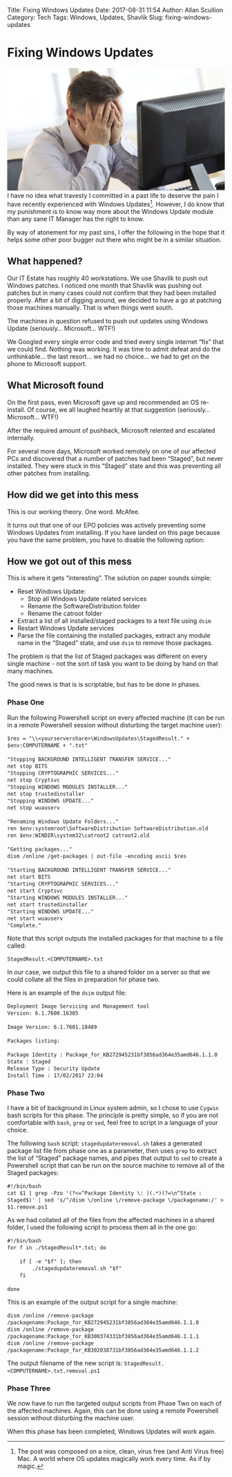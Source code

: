 Title: Fixing Windows Updates
Date: 2017-08-31 11:54
Author: Allan Scullion
Category: Tech
Tags: Windows, Updates, Shavlik
Slug: fixing-windows-updates

# Fixing Windows Updates
![Seriously Microsoft... wtf!](/images/2400.jpg "Head in Hands")
I have no idea what travesty I committed in a past life to deserve the pain I have recently experienced with Windows Updates[^1]. However, I do know that my punishment is to know way more about the Windows Update module than any sane IT Manager has the right to know.

By way of atonement for my past sins, I offer the following in the hope that it helps some other poor bugger out there who might be in a similar situation.

## What happened?
Our IT Estate has roughly 40 workstations. We use Shavlik to push out Windows patches. I noticed one month that Shavlik was pushing out patches but in many cases could not confirm that they had been installed properly. After a bit of digging around, we decided to have a go at patching those machines manually. That is when things went south.

The machines in question refused to push out updates using Windows Update (seriously… Microsoft… WTF!) 

We Googled every single error code and tried every single internet “fix” that we could find. Nothing was working. It was time to admit defeat and do the unthinkable… the last resort… we had no choice… we had to get on the phone to Microsoft support.

## What Microsoft found
On the first pass, even Microsoft gave up and recommended an OS re-install. Of course, we all laughed heartily at that suggestion (seriously… Microsoft… WTF!) 

After the required amount of pushback, Microsoft relented and escalated internally.

For several more days, Microsoft worked remotely on one of our affected PCs and discovered that a number of patches had been “Staged”, but never installed. They were stuck in this “Staged” state and this was preventing all other patches from installing.

## How did we get into this mess
This is our working theory. One word. McAfee.

It turns out that one of our EPO policies was actively preventing some Windows Updates from installing. If you have landed on this page because you have the same problem, you have to disable the following option:

## How we got out of this mess
This is where it gets “interesting”. The solution on paper sounds simple:

* Reset Windows Update:
	* Stop all Windows Update related services
	* Rename the SoftwareDistribution folder
	* Rename the catroot folder
* Extract a list of all installed/staged packages to a text file using `dsim`
* Restart Windows Update services
* Parse the file containing the installed packages, extract any module name in the “Staged” state, and use `dsim` to remove those packages.

The problem is that the list of Staged packages was different on every single machine - not the sort of task you want to be doing by hand on that many machines.

The good news is that is is scriptable, but has to be done in phases.

### Phase One
Run the following Powershell script on every affected machine (it can be run in a remote Powershell session without disturbing the target machine user):

	$res = "\\<yourservershare>\WindowsUpdates\StagedResult." + $env:COMPUTERNAME + ".txt"
	
	"Stopping BACKGROUND INTELLIGENT TRANSFER SERVICE..."
	net stop BITS
	"Stopping CRYPTOGRAPHIC SERVICES..."
	net stop Cryptsvc
	"Stopping WINDOWS MODULES INSTALLER..."
	net stop trustedinstaller
	"Stopping WINDOWS UPDATE..."
	net stop wuauserv
	 
	"Renaming Windows Update Folders..."
	ren $env:systemroot\SoftwareDistribution SoftwareDistribution.old
	ren $env:WINDIR\system32\catroot2 catroot2.old
	 
	"Getting packages..."
	dism /online /get-packages | out-file -encoding ascii $res
	 
	"Starting BACKGROUND INTELLIGENT TRANSFER SERVICE..."
	net start BITS
	"Starting CRYPTOGRAPHIC SERVICES..."
	net start Cryptsvc
	"Starting WINDOWS MODULES INSTALLER..."
	net start trustedinstaller
	"Starting WINDOWS UPDATE..."
	net start wuauserv
	"Complete."

Note that this script outputs the installed packages for that machine to a file called:

	StagedResult.<COMPUTERNAME>.txt

In our case, we output this file to a shared folder on a server so that we could collate all the files in preparation for phase two.

Here is an example of the `dsim` output file:

	Deployment Image Servicing and Management tool
	Version: 6.1.7600.16385
	 
	Image Version: 6.1.7601.18489
	 
	Packages listing:
	 
	Package Identity : Package_for_KB272945231bf3856ad364e35amd646.1.1.0
	State : Staged
	Release Type : Security Update
	Install Time : 17/02/2017 23:04

### Phase Two
I have a bit of background in Linux system admin, so I chose to use `Cygwin` bash scripts for this phase. The principle is pretty simple, so if you are not comfortable with `bash`, `grep` or `sed`, feel free to script in a language of your choice.

The following `bash` script: `stagedupdateremoval.sh` takes a generated package list file from phase one as a parameter, then uses `grep` to extract the list of “Staged” package names, and pipes that output to `sed` to create a Powershell script that can be run on the source machine to remove all of the Staged packages:

	#!/bin/bash
	cat $1 | grep -Pzo '(?<=^Package Identity \: )(.*)(?=\n^State : Staged$)' | sed 's/^/dism \/online \/remove-package \/packagename:/' > $1.remove.ps1

As we had collated all of the files from the affected machines in a shared folder, I used the following script to process them all in the one go:

	#!/bin/bash
	for f in ./StagedResult*.txt; do
	 
	    if [ -e "$f" ]; then
	        ./stagedupdateremoval.sh "$f"
	    fi
	 
	done

This is an example of the output script for a single machine:

	dism /online /remove-package /packagename:Package_for_KB272945231bf3856ad364e35amd646.1.1.0
	dism /online /remove-package /packagename:Package_for_KB300374331bf3856ad364e35amd646.1.1.1
	dism /online /remove-package /packagename:Package_for_KB302038731bf3856ad364e35amd646.1.1.2

The output filename of the new script is: `StagedResult.<COMPUTERNAME>.txt.removal.ps1`

### Phase Three
We now have to run the targeted output scripts from Phase Two on each of the affected machines. Again, this can be done using a remote Powershell session without disturbing the machine user.

When this phase has been completed, Windows Updates will work again.



[^1]:	The post was composed on a nice, clean, virus free (and Anti Virus free) Mac. A world where OS updates magically work every time. As if by magic.